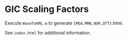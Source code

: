 # GIC Scaling Factors

Execute `WaveToKML.m` to generate `{MEA,MMB,NUR,OTT}`.html.

See `index.html` for additional information.